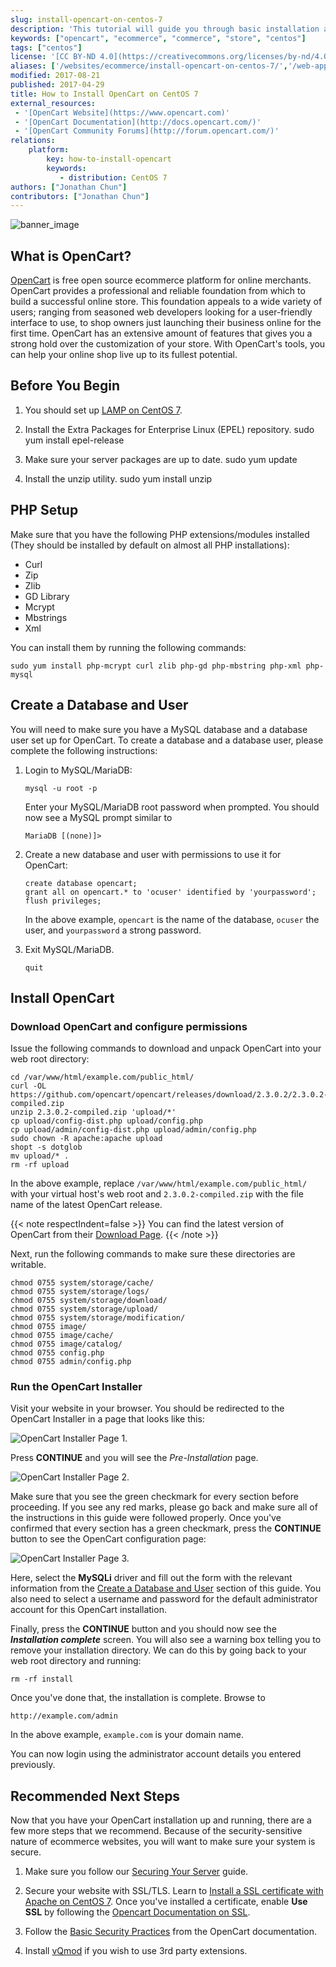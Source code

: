 ```yaml
---
slug: install-opencart-on-centos-7
description: 'This tutorial will guide you through basic installation and set-up of popular ecommerce platform OpenCart on CentOS 7.'
keywords: ["opencart", "ecommerce", "commerce", "store", "centos"]
tags: ["centos"]
license: '[CC BY-ND 4.0](https://creativecommons.org/licenses/by-nd/4.0)'
aliases: ['/websites/ecommerce/install-opencart-on-centos-7/','/web-applications/e-commerce/opencart/centos-7/','/websites/ecommerce/opencart-on-centos-7/']
modified: 2017-08-21
published: 2017-04-29
title: How to Install OpenCart on CentOS 7
external_resources:
 - '[OpenCart Website](https://www.opencart.com)'
 - '[OpenCart Documentation](http://docs.opencart.com/)'
 - '[OpenCart Community Forums](http://forum.opencart.com/)'
relations:
    platform:
        key: how-to-install-opencart
        keywords:
           - distribution: CentOS 7
authors: ["Jonathan Chun"]
contributors: ["Jonathan Chun"]
---
```


![banner_image](How_to_Install_OpenCart_on_CentOS_smg.jpg)

## What is OpenCart?

[OpenCart](https://www.opencart.com/) is free open source ecommerce platform for online merchants. OpenCart provides a professional and reliable foundation from which to build a successful online store. This foundation appeals to a wide variety of users; ranging from seasoned web developers looking for a user-friendly interface to use, to shop owners just launching their business online for the first time. OpenCart has an extensive amount of features that gives you a strong hold over the customization of your store. With OpenCart's tools, you can help your online shop live up to its fullest potential.

## Before You Begin

1.  You should set up [LAMP on CentOS 7](/docs/guides/how-to-install-a-lamp-stack-on-centos-7/).

2.  Install the Extra Packages for Enterprise Linux (EPEL) repository.
        sudo yum install epel-release

3.  Make sure your server packages are up to date.
        sudo yum update

4.  Install the unzip utility.
        sudo yum install unzip


## PHP Setup

Make sure that you have the following PHP extensions/modules installed (They should be installed by default on almost all PHP installations):
- Curl
- Zip
- Zlib
- GD Library
- Mcrypt
- Mbstrings
- Xml

You can install them by running the following commands:

    sudo yum install php-mcrypt curl zlib php-gd php-mbstring php-xml php-mysql

## Create a Database and User

You will need to make sure you have a MySQL database and a database user set up for OpenCart. To create a database and a database user, please complete the following instructions:

1.  Login to MySQL/MariaDB:

        mysql -u root -p

    Enter your MySQL/MariaDB root password when prompted. You should now see a MySQL prompt similar to

        MariaDB [(none)]>

2.  Create a new database and user with permissions to use it for OpenCart:

        create database opencart;
        grant all on opencart.* to 'ocuser' identified by 'yourpassword';
        flush privileges;

    In the above example, `opencart` is the name of the database, `ocuser` the user, and `yourpassword` a strong password.

3.  Exit MySQL/MariaDB.

        quit

## Install OpenCart

### Download OpenCart and configure permissions

Issue the following commands to download and unpack OpenCart into your web root directory:

    cd /var/www/html/example.com/public_html/
    curl -OL https://github.com/opencart/opencart/releases/download/2.3.0.2/2.3.0.2-compiled.zip
    unzip 2.3.0.2-compiled.zip 'upload/*'
    cp upload/config-dist.php upload/config.php
    cp upload/admin/config-dist.php upload/admin/config.php
    sudo chown -R apache:apache upload
    shopt -s dotglob
    mv upload/* .
    rm -rf upload

In the above example, replace `/var/www/html/example.com/public_html/` with your virtual host's web root and `2.3.0.2-compiled.zip` with the file name of the latest OpenCart release.

{{< note respectIndent=false >}}
You can find the latest version of OpenCart from their [Download Page](https://www.opencart.com/?route=cms/download).
{{< /note >}}

Next, run the following commands to make sure these directories are writable.

    chmod 0755 system/storage/cache/
    chmod 0755 system/storage/logs/
    chmod 0755 system/storage/download/
    chmod 0755 system/storage/upload/
    chmod 0755 system/storage/modification/
    chmod 0755 image/
    chmod 0755 image/cache/
    chmod 0755 image/catalog/
    chmod 0755 config.php
    chmod 0755 admin/config.php

### Run the OpenCart Installer

Visit your website in your browser. You should be redirected to the OpenCart Installer in a page that looks like this:

![OpenCart Installer Page 1.](opencart-1.png)

Press **CONTINUE** and you will see the _Pre-Installation_ page.

![OpenCart Installer Page 2.](opencart-2.png)

Make sure that you see the green checkmark for every section before proceeding. If you see any red marks, please go back and make sure all of the instructions in this guide were followed properly. Once you've confirmed that every section has a green checkmark, press the **CONTINUE** button to see the OpenCart configuration page:

![OpenCart Installer Page 3.](opencart-3.png)

Here, select the **MySQLi** driver and fill out the form with the relevant information from the [Create a Database and User](#create-a-database-and-user) section of this guide. You also need to select a username and password for the default administrator account for this OpenCart installation.

Finally, press the **CONTINUE** button and you should now see the _**Installation complete**_ screen. You will also see a warning box telling you to remove your installation directory. We can do this by going back to your web root directory and running:

    rm -rf install

Once you've done that, the installation is complete. Browse to

    http://example.com/admin

In the above example, `example.com` is your domain name.

You can now login using the administrator account details you entered previously.

## Recommended Next Steps

Now that you have your OpenCart installation up and running, there are a few more steps that we recommend. Because of the security-sensitive nature of ecommerce websites, you will want to make sure your system is secure.

1.  Make sure you follow our [Securing Your Server](/docs/products/compute/compute-instances/guides/set-up-and-secure/) guide.

2.  Secure your website with SSL/TLS. Learn to [Install a SSL certificate with Apache on CentOS 7](/docs/guides/ssl-apache2-centos/). Once you've installed a certificate, enable **Use SSL** by following the [Opencart Documentation on SSL](http://docs.opencart.com/administration/ssl/).

3.  Follow the [Basic Security Practices](http://docs.opencart.com/administration/security/) from the OpenCart documentation.

4.  Install [vQmod](https://github.com/vqmod/vqmod) if you wish to use 3rd party extensions.
